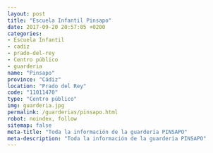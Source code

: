 ```yaml
---
layout: post
title: "Escuela Infantil Pinsapo"
date: 2017-09-20 20:57:05 +0200
categories:
- Escuela Infantil
- cadiz
- prado-del-rey
- Centro público
- guarderia
name: "Pinsapo"
province: "Cádiz"
location: "Prado del Rey"
code: "11011470"
type: "Centro público"
img: guarderia.jpg
permalink: /guarderias/pinsapo.html
robot: noindex, follow
sitemap: false
meta-title: "Toda la información de la guardería PINSAPO"
meta-description: "Toda la información de la guardería PINSAPO"
---
```

